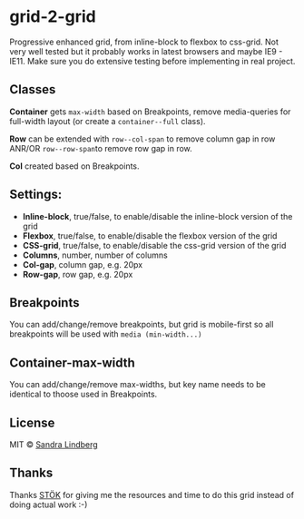 # grid-2-grid
Progressive enhanced grid, from inline-block to flexbox to css-grid. Not very well tested but it probably works in latest browsers and maybe IE9 - IE11. Make sure you do extensive testing before implementing in real project. 

## Classes
__Container__ gets `max-width` based on Breakpoints, remove media-queries for full-width layout (or create a `container--full` class). 

__Row__ can be extended with `row--col-span` to remove column gap in row ANR/OR `row--row-span`to remove row gap in row.

__Col__ created based on Breakpoints.

## Settings:
* __Inline-block__, true/false, to enable/disable the inline-block version of the grid
* __Flexbox__, true/false, to enable/disable the flexbox version of the grid
* __CSS-grid__, true/false, to enable/disable the css-grid version of the grid
* __Columns__, number, number of columns
* __Col-gap__, column gap, e.g. 20px
* __Row-gap__, row gap, e.g. 20px

## Breakpoints
You can add/change/remove breakpoints, but grid is mobile-first so all breakpoints will be used with `media (min-width...)`

## Container-max-width
You can add/change/remove max-widths, but key name needs to be identical to thoose used in Breakpoints. 

## License
MIT © [Sandra Lindberg](https://github.com/sandralindberg) 

## Thanks
Thanks [STÖK](https://www.stok.se/) for giving me the resources and time to do this grid instead of doing actual work :-) 
